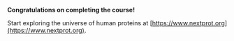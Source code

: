 
**Congratulations on completing the course!**

Start exploring the universe of human proteins at [https://www.nextprot.org](https://www.nextprot.org).
